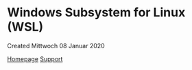 # Windows Subsystem for Linux (WSL)
Created Mittwoch 08 Januar 2020

[Homepage](https://docs.microsoft.com/en-us/windows/wsl/)
[Support](https://github.com/microsoft/WSL)

